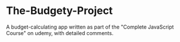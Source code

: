 # The-Budgety-Project
A budget-calculating app written as part of the "Complete JavaScript Course" on udemy, with detailed comments.
